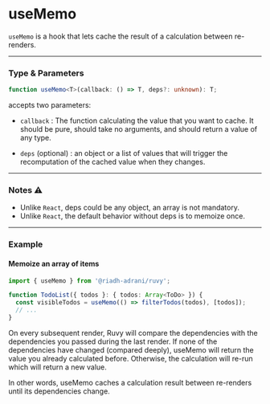 # useMemo

`useMemo` is a hook that lets cache the result of a calculation between re-renders.

<hr/>

### Type & Parameters

```ts
function useMemo<T>(callback: () => T, deps?: unknown): T;
```

accepts two parameters:

- `callback` : The function calculating the value that you want to cache. It should be pure, should take no arguments, and should return a value of any type.

- `deps` (optional) : an object or a list of values that will trigger the recomputation of the cached value when they changes.

<hr/>

### Notes ⚠️

- Unlike `React`, deps could be any object, an array is not mandatory.
- Unlike `React`, the default behavior without deps is to memoize once.

<hr/>

### Example

#### Memoize an array of items

```ts
import { useMemo } from '@riadh-adrani/ruvy';

function TodoList({ todos }: { todos: Array<ToDo> }) {
  const visibleTodos = useMemo(() => filterTodos(todos), [todos]);
  // ...
}
```

On every subsequent render, Ruvy will compare the dependencies with the dependencies you passed during the last render. If none of the dependencies have changed (compared deeply), useMemo will return the value you already calculated before. Otherwise, the calculation will re-run which will return a new value.

In other words, useMemo caches a calculation result between re-renders until its dependencies change.
